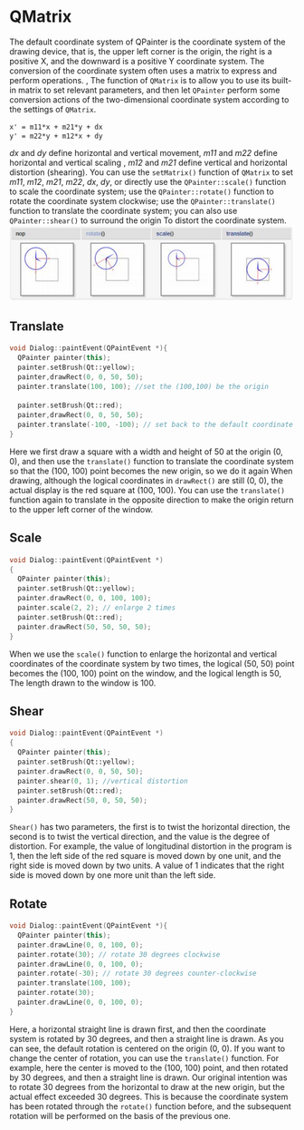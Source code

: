 # QMatrix
The default coordinate system of QPainter is the coordinate system of the drawing device, that is, the upper left corner is the origin, the right is a positive X, and the downward is a positive Y coordinate system. The conversion of the coordinate system often uses a matrix to express and perform operations. , The function of `QMatrix` is to allow you to use its built-in matrix to set relevant parameters, and then let `QPainter` perform some conversion actions of the two-dimensional coordinate system according to the settings of `QMatrix`.
```
x' = m11*x + m21*y + dx
y' = m22*y + m12*x + dy
```
_dx_ and _dy_ define horizontal and vertical movement, _m11_ and _m22_ define horizontal and vertical scaling , _m12_ and _m21_ define vertical and horizontal distortion (shearing). You can use the `setMatrix()` function of `QMatrix` to set _m11_, _m12_, _m21_, _m22_, _dx_, _dy_, or directly use the `QPainter::scale()` function to scale the coordinate system; use the `QPainter::rotate()` function to rotate the coordinate system clockwise; use the `QPainter::translate()` function to translate the coordinate system; you can also use `QPainter::shear()` to surround the origin To distort the coordinate system.
![iamge](https://raw.githubusercontent.com/KoKoLates/Qt_learning/main/note/images/QTrasform.PNG)
## Translate
```cpp
void Dialog::paintEvent(QPaintEvent *){
  QPainter painter(this);
  painter.setBrush(Qt::yellow);
  painter,drawRect(0, 0, 50, 50); 
  painter.translate(100, 100); //set the (100,100) be the origin 
  
  painter.setBrush(Qt::red);
  painter,drawRect(0, 0, 50, 50);
  painter.translate(-100, -100); // set back to the default coordinate
}
```
Here we first draw a square with a width and height of 50 at the origin (0, 0), and then use the `translate()` function to translate the coordinate system so that the (100, 100) point becomes the new origin, so we do it again When drawing, although the logical coordinates in `drawRect()` are still (0, 0), the actual display is the red square at (100, 100). You can use the `translate()` function again to translate in the opposite direction to make the origin return to the upper left corner of the window.

## Scale
```cpp
void Dialog::paintEvent(QPaintEvent *)
{
  QPainter painter(this);
  painter.setBrush(Qt::yellow);
  painter.drawRect(0, 0, 100, 100);
  painter.scale(2, 2); // enlarge 2 times
  painter.setBrush(Qt::red);
  painter.drawRect(50, 50, 50, 50);
}
```
When we use the `scale()` function to enlarge the horizontal and vertical coordinates of the coordinate system by two times, the logical (50, 50) point becomes the (100, 100) point on the window, and the logical length is 50, The length drawn to the window is 100.

## Shear
```cpp
void Dialog::paintEvent(QPaintEvent *)
{
  QPainter painter(this);    
  painter.setBrush(Qt::yellow);   
  painter.drawRect(0, 0, 50, 50);    
  painter.shear(0, 1); //vertical distortion   
  painter.setBrush(Qt::red);    
  painter.drawRect(50, 0, 50, 50);
}
```
`Shear()` has two parameters, the first is to twist the horizontal direction, the second is to twist the vertical direction, and the value is the degree of distortion. For example, the value of longitudinal distortion in the program is 1, then the left side of the red square is moved down by one unit, and the right side is moved down by two units. A value of 1 indicates that the right side is moved down by one more unit than the left side.

## Rotate
```cpp
void Dialog::paintEvent(QPaintEvent *){
  QPainter painter(this);
  painter.drawLine(0, 0, 100, 0);
  painter.rotate(30); // rotate 30 degrees clockwise
  painter.drawLine(0, 0, 100, 0);     
  painter.rotate(-30); // rotate 30 degrees counter-clockwise
  painter.translate(100, 100);    
  painter.rotate(30);    
  painter.drawLine(0, 0, 100, 0);
}
```
Here, a horizontal straight line is drawn first, and then the coordinate system is rotated by 30 degrees, and then a straight line is drawn. As you can see, the default rotation is centered on the origin (0, 0). If you want to change the center of rotation, you can use the `translate()` function. For example, here the center is moved to the (100, 100) point, and then rotated by 30 degrees, and then a straight line is drawn. Our original intention was to rotate 30 degrees from the horizontal to draw at the new origin, but the actual effect exceeded 30 degrees. This is because the coordinate system has been rotated through the `rotate()` function before, and the subsequent rotation will be performed on the basis of the previous one.
